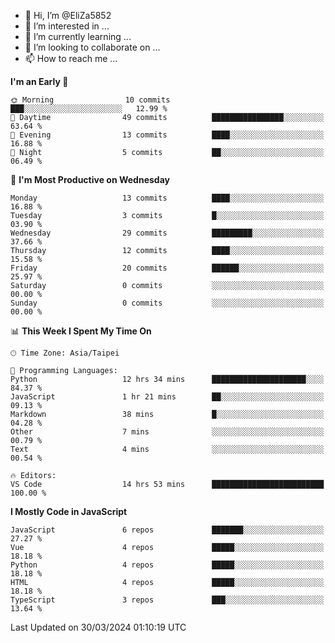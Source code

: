 - 👋 Hi, I’m @EliZa5852
- 👀 I’m interested in ...
- 🌱 I’m currently learning ...
- 💞️ I’m looking to collaborate on ...
- 📫 How to reach me ...

<!--START_SECTION:waka-->
**I'm an Early 🐤** 

```text
🌞 Morning                10 commits          ███░░░░░░░░░░░░░░░░░░░░░░   12.99 % 
🌆 Daytime                49 commits          ████████████████░░░░░░░░░   63.64 % 
🌃 Evening                13 commits          ████░░░░░░░░░░░░░░░░░░░░░   16.88 % 
🌙 Night                  5 commits           ██░░░░░░░░░░░░░░░░░░░░░░░   06.49 % 
```
📅 **I'm Most Productive on Wednesday** 

```text
Monday                   13 commits          ████░░░░░░░░░░░░░░░░░░░░░   16.88 % 
Tuesday                  3 commits           █░░░░░░░░░░░░░░░░░░░░░░░░   03.90 % 
Wednesday                29 commits          █████████░░░░░░░░░░░░░░░░   37.66 % 
Thursday                 12 commits          ████░░░░░░░░░░░░░░░░░░░░░   15.58 % 
Friday                   20 commits          ██████░░░░░░░░░░░░░░░░░░░   25.97 % 
Saturday                 0 commits           ░░░░░░░░░░░░░░░░░░░░░░░░░   00.00 % 
Sunday                   0 commits           ░░░░░░░░░░░░░░░░░░░░░░░░░   00.00 % 
```


📊 **This Week I Spent My Time On** 

```text
🕑︎ Time Zone: Asia/Taipei

💬 Programming Languages: 
Python                   12 hrs 34 mins      █████████████████████░░░░   84.37 % 
JavaScript               1 hr 21 mins        ██░░░░░░░░░░░░░░░░░░░░░░░   09.13 % 
Markdown                 38 mins             █░░░░░░░░░░░░░░░░░░░░░░░░   04.28 % 
Other                    7 mins              ░░░░░░░░░░░░░░░░░░░░░░░░░   00.79 % 
Text                     4 mins              ░░░░░░░░░░░░░░░░░░░░░░░░░   00.54 % 

🔥 Editors: 
VS Code                  14 hrs 53 mins      █████████████████████████   100.00 % 
```

**I Mostly Code in JavaScript** 

```text
JavaScript               6 repos             ███████░░░░░░░░░░░░░░░░░░   27.27 % 
Vue                      4 repos             █████░░░░░░░░░░░░░░░░░░░░   18.18 % 
Python                   4 repos             █████░░░░░░░░░░░░░░░░░░░░   18.18 % 
HTML                     4 repos             █████░░░░░░░░░░░░░░░░░░░░   18.18 % 
TypeScript               3 repos             ███░░░░░░░░░░░░░░░░░░░░░░   13.64 % 
```




 Last Updated on 30/03/2024 01:10:19 UTC
<!--END_SECTION:waka-->
